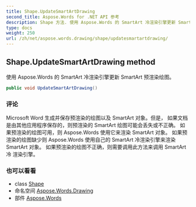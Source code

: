 ```yaml
---
title: Shape.UpdateSmartArtDrawing
second_title: Aspose.Words for .NET API 参考
description: Shape 方法. 使用 Aspose.Words 的 SmartArt 冷渲染引擎更新 SmartArt 预渲染绘图
type: docs
weight: 250
url: /zh/net/aspose.words.drawing/shape/updatesmartartdrawing/
---
```

## Shape.UpdateSmartArtDrawing method

使用 Aspose.Words 的 SmartArt 冷渲染引擎更新 SmartArt 预渲染绘图。

```csharp
public void UpdateSmartArtDrawing()
```

### 评论

Microsoft Word 生成并保存预渲染的绘图以及 SmartArt 对象。但是， 如果文档是由其他应用程序保存的，则预渲染的 SmartArt 绘图可能会丢失或不正确。 如果预渲染的绘图可用，则 Aspose.Words 使用它来渲染 SmartArt 对象。 如果预渲染的绘图缺少则 Aspose.Words 使用自己的 SmartArt 冷渲染引擎来渲染 SmartArt 对象。 如果预渲染的绘图不正确，则需要调用此方法来调用 SmartArt 冷 渲染引擎。

### 也可以看看

* class [Shape](../)
* 命名空间 [Aspose.Words.Drawing](../../shape/)
* 部件 [Aspose.Words](../../../)


